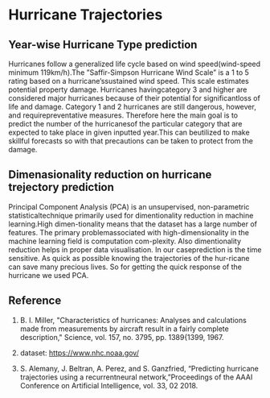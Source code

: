 # Hurricane Trajectories

## Year-wise Hurricane Type prediction

Hurricanes  follow  a  generalized  life  cycle  based  on  wind  speed(wind-speed  minimum  119km/h).The ”Saffir-Simpson Hurricane Wind Scale” is a 1 to 5 rating based on a hurricane’ssustained wind speed.  This scale estimates potential property damage.  Hurricanes havingcategory 3 and higher are considered major hurricanes because of their potential for significantloss of life and damage.  Category 1 and 2 hurricanes are still dangerous, however, and requirepreventative measures. Therefore here the main goal is to predict the number of the hurricanesof the particular category that are expected to take place in given inputted year.This can beutilized to make skillful forecasts so with that precautions can be taken to protect from the damage.


## Dimenasionality reduction on hurricane trejectory prediction

Principal  Component  Analysis  (PCA)  is  an  unsupervised,  non-parametric  statisticaltechnique primarily used for dimentionality reduction in machine learning.High dimen-tionality means that the dataset has a large number of features.  The primary problemassociated with high-dimensionality in the machine learning field is computation com-plexity.  Also dimentionality reduction helps in proper data visualisation.  In our caseprediction is the time sensitive.  As quick as possible knowing the trajectories of the hur-ricane can save many precious lives.  So for getting the quick response of the hurricane we used PCA.


## Reference
1. B. I. Miller, "Characteristics of hurricanes: Analyses and calculations made from measurements by aircraft result in a fairly complete description," Science, vol. 157, no. 3795, pp. 1389{1399, 1967.

2. dataset: https://www.nhc.noaa.gov/

3. S. Alemany, J. Beltran, A. Perez, and S. Ganzfried, “Predicting hurricane trajectories using a recurrentneural network,”Proceedings of the AAAI Conference on Artificial Intelligence, vol. 33, 02 2018.

